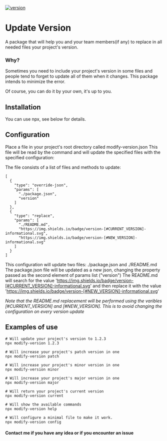 [![version](https://img.shields.io/badge/version-0.2.1-informational.svg)](https://github.com/pablop94/modify-version)

# Update Version

A package that will help you and your team members(if any) to replace in all needed files your project's version. 

### Why?
Sometimes you need to include your project's version in some files and people tend to forget to update all of them when it changes. This package intends to minimize the error. 

Of course, you can do it by your own, it's up to you.

## Installation
You can use npx, see below for details.

## Configuration
Place a file in your project's root directory called modify-version.json
This file will be read by the command and will update the specified files with the specified configuration:

The file consists of a list of files and methods to update:
```
[
  {
    "type": "override-json",
    "params": [
      "./package.json",
      "version"
    ]
  },
  {
    "type": "replace",
    "params": [
      "./README.md",
      "https://img.shields.io/badge/version-[#CURRENT_VERSION]-informational.svg",
      "https://img.shields.io/badge/version-[#NEW_VERSION]-informational.svg"
    ]
  }
]
```
This configuration will update two files: ./package.json and ./README.md
The package.json file will be updated as a new json, changing the property passed as the second element of params list ("version")
The README.md will search for the value 'https://img.shields.io/badge/version-[#CURRENT_VERSION]-informational.svg' and then replace it with the value 'https://img.shields.io/badge/version-[#NEW_VERSION]-informational.svg'

*Note that the README.md replacement will be performed using the varibles [#CURRENT_VERSION] and [#NEW_VERSION]. This is to avoid changing the configuration on every version update*

## Examples of use
```
# Will update your project's version to 1.2.3
npx modify-version 1.2.3
```

```
# Will increase your project's patch version in one
npx modify-version patch
```

```
# Will increase your project's minor version in one
npx modify-version minor
```

```
# Will increase your project's major version in one
npx modify-version major
```

```
# Will return your project's current version
npx modify-version current
```

```
# Will show the available commands
npx modify-version help
```

```
# Will configure a minimal file to make it work.
npx modify-version config
```

#### Contact me if you have any idea or if you encounter an issue
